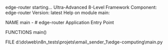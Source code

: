 edge-router starting...
Ultra-Advanced 8-Level Framework
Component: edge-router
Version: latest
Help on module main:

NAME
    main - # edge-router Application Entry Point

FUNCTIONS
    main()

FILE
    d:\do\web\n8n_tests\projets\email_sender_1\edge-computing\main.py


